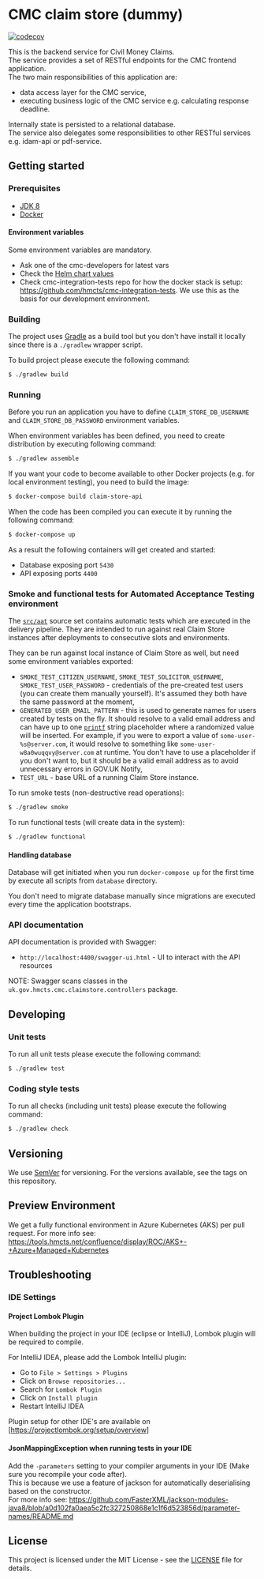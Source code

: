 # CMC claim store (dummy)

[![codecov](https://codecov.io/gh/hmcts/cmc-claim-store/branch/master/graph/badge.svg)](https://codecov.io/gh/hmcts/cmc-claim-store)

This is the backend service for Civil Money Claims.  
The service provides a set of RESTful endpoints for the CMC frontend application.  
The two main responsibilities of this application are:
 - data access layer for the CMC service,
 - executing business logic of the CMC service e.g. calculating response deadline. 

Internally state is persisted to a relational database.  
The service also delegates some responsibilities to other RESTful services e.g. idam-api or pdf-service.

## Getting started

### Prerequisites

- [JDK 8](https://www.oracle.com/java)
- [Docker](https://www.docker.com)

#### Environment variables

Some environment variables are mandatory. 

- Ask one of the cmc-developers for latest vars
- Check the [Helm chart values](charts/cmc-claim-store/values.template.yaml)
- Check cmc-integration-tests repo for how the docker stack is setup: https://github.com/hmcts/cmc-integration-tests. We use this as the basis for our development environment.

### Building

The project uses [Gradle](https://gradle.org) as a build tool but you don't have install it locally since there is a
`./gradlew` wrapper script.  

To build project please execute the following command:

```bash
$ ./gradlew build
```

### Running

Before you run an application you have to define `CLAIM_STORE_DB_USERNAME` and `CLAIM_STORE_DB_PASSWORD` environment variables.

When environment variables has been defined, you need to create distribution by executing following command:

```bash
$ ./gradlew assemble
```

If you want your code to become available to other Docker projects (e.g. for local environment testing), you need to build the image:

```bash
$ docker-compose build claim-store-api
```

When the code has been compiled you can execute it by running the following command:

```bash
$ docker-compose up
```

As a result the following containers will get created and started:

 - Database exposing port `5430`
 - API exposing ports `4400`
 
### Smoke and functional tests for Automated Acceptance Testing environment

The [`src/aat`](src/aat) source set contains automatic tests which are executed in the delivery pipeline. They are intended to run against real Claim Store instances after deployments to consecutive slots and environments.

They can be run against local instance of Claim Store as well, but need some environment variables exported:

- `SMOKE_TEST_CITIZEN_USERNAME`, `SMOKE_TEST_SOLICITOR_USERNAME`, `SMOKE_TEST_USER_PASSWORD` - credentials of the pre-created test users (you can create them manually yourself). It's assumed they both have the same password at the moment,
- `GENERATED_USER_EMAIL_PATTERN` - this is used to generate names for users created by tests on the fly. It should resolve to a valid email address and can have up to one [`printf`](https://en.wikipedia.org/wiki/Printf_format_string) string placeholder where a randomized value will be inserted. For example, if you were to export a value of `some-user-%s@server.com`, it would resolve to something like `some-user-w8a0wuqqvy@server.com` at runtime. You don't have to use a placeholder if you don't want to, but it should be a valid email address as to avoid unnecessary errors in GOV.UK Notify,
- `TEST_URL` - base URL of a running Claim Store instance.

To run smoke tests (non-destructive read operations):

```bash
$ ./gradlew smoke
```

To run functional tests (will create data in the system):

```bash
$ ./gradlew functional
```

#### Handling database

Database will get initiated when you run `docker-compose up` for the first time by execute all scripts from `database` directory.

You don't need to migrate database manually since migrations are executed every time the application bootstraps.

### API documentation

API documentation is provided with Swagger:
 - `http://localhost:4400/swagger-ui.html` - UI to interact with the API resources

NOTE: Swagger scans classes in the `uk.gov.hmcts.cmc.claimstore.controllers` package.

## Developing

### Unit tests

To run all unit tests please execute the following command:

```bash
$ ./gradlew test
```

### Coding style tests

To run all checks (including unit tests) please execute the following command:

```bash
$ ./gradlew check
```

## Versioning

We use [SemVer](http://semver.org/) for versioning.
For the versions available, see the tags on this repository.

## Preview Environment

We get a fully functional environment in Azure Kubernetes (AKS) per pull request. For more
info see: https://tools.hmcts.net/confluence/display/ROC/AKS+-+Azure+Managed+Kubernetes

## Troubleshooting

### IDE Settings

#### Project Lombok Plugin
When building the project in your IDE (eclipse or IntelliJ), Lombok plugin will be required to compile. 

For IntelliJ IDEA, please add the Lombok IntelliJ plugin:
* Go to `File > Settings > Plugins`
* Click on `Browse repositories...`
* Search for `Lombok Plugin`
* Click on `Install plugin`
* Restart IntelliJ IDEA

Plugin setup for other IDE's are available on [https://projectlombok.org/setup/overview]

#### JsonMappingException when running tests in your IDE
Add the `-parameters` setting to your compiler arguments in your IDE (Make sure you recompile your code after).  
This is because we use a feature of jackson for automatically deserialising based on the constructor.  
For more info see: https://github.com/FasterXML/jackson-modules-java8/blob/a0d102fa0aea5c2fc327250868e1c1f6d523856d/parameter-names/README.md

## License

This project is licensed under the MIT License - see the [LICENSE](LICENSE.md) file for details.
